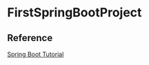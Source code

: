 # FirstSpringBootProject

## Reference 
[Spring Boot Tutorial](https://www.baeldung.com/spring-boot-start)
